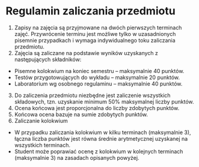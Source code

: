# Regulamin zaliczania przedmiotu

1. Zapisy na zajęcia są przyjmowane na dwóch pierwszych terminach zajęć. Przywrócenie terminu jest możliwe tylko w uzasadnionych pisemnie przypadkach i wymaga indywidualnego toku zaliczania przedmiotu.
2. Zajęcia są zaliczane na podstawie wyników uzyskanych z następujących składników:
 * Pisemne kolokwium na koniec semestru – maksymalnie 40 punktów.
 * Testów przygotowujących do wykładu – maksymalnie 20 punktów.
 * Laboratorium wg osobnego regulaminu – maksymalnie 40 punktów.
3. Do zaliczenia przedmiotu niezbędne jest zaliczenie wszystkich składowych, tzn. uzyskanie minimum 50% maksymalnej liczby punktów.
4. Ocena końcowa jest proporcjonalna do liczby zdobytych punktów. 
5. Końcowa ocena bazuje na sumie zdobytych punktów.
6. Zaliczanie kolokwium
 * W przypadku zaliczania kolokwium w kilku terminach (maksymalnie 3), łączna liczba punktów jest równa średnie arytmetycznej uzyskanej na wszystkich terminach.
 * Student może poprawiać ocenę z kolokwium w kolejnych terminach (maksymalnie 3) na zasadach opisanych powyżej.
